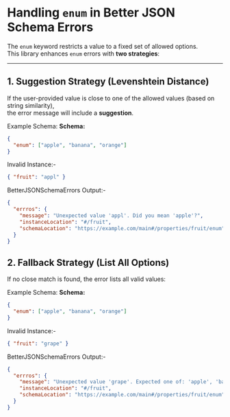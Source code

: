 # Handling `enum` in Better JSON Schema Errors

The `enum` keyword restricts a value to a fixed set of allowed options.  
This library enhances `enum` errors with **two strategies**:

---

## 1. Suggestion Strategy (Levenshtein Distance)

If the user-provided value is close to one of the allowed values (based on string similarity),  
the error message will include a **suggestion**.

Example Schema:
**Schema:**
```json
{
  "enum": ["apple", "banana", "orange"]
}
```

Invalid Instance:-
```json
{ "fruit": "appl" }
```
BetterJSONSchemaErrors Output:-
```json
{
  "errros": {
    "message": "Unexpected value 'appl'. Did you mean 'apple'?",
    "instanceLocation": "#/fruit",
    "schemaLocation": "https://example.com/main#/properties/fruit/enum"
  }
}
```
## 2.  Fallback Strategy (List All Options)

If no close match is found, the error lists all valid values:

Example Schema:
**Schema:**
```json
{
  "enum": ["apple", "banana", "orange"]
}
```

Invalid Instance:-
```json
{ "fruit": "grape" }
```
BetterJSONSchemaErrors Output:-
```json
{
  "errros": {
    "message": "Unexpected value 'grape'. Expected one of: 'apple', 'banana', or 'orange'.",
    "instanceLocation": "#/fruit",
    "schemaLocation": "https://example.com/main#/properties/fruit/enum"
  }
}
```